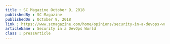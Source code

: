 ```yaml
---
title : SC Magazine October 9, 2018
publishedBy : SC Magazine
publishedOn : October 9, 2018
link : https://www.scmagazine.com/home/opinions/security-in-a-devops-world/
articleName : Security in a DevOps World
class : pressArticle
---
```


